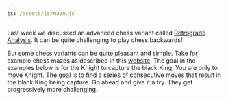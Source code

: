 ```yaml
---
js: /assets/js/maze.js
---
```


Last week we discussed an advanced chess variant called [Retrograde Analysis](/_posts/2023-02-19-retrograde-analysis.markdown). It can be quite challenging to play chess backwards!

But some chess variants can be quite pleasant and simple. Take for example chess mazes as described in this [website](https://www.danheisman.com/chess-exercises.html). The goal in the examples below is for the Knight to capture the black King. You are only to move Knight. The goal is to find a series of consecutive moves that result in the black King being capture. Go ahead and give it a try. They get progressively more challenging.


<div id="board1" style="width: 400px"></div>
